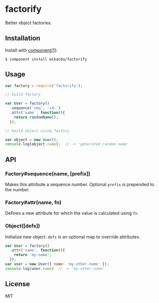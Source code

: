 
# factorify

  Better object factories.

## Installation

  Install with [component(1)](http://component.io):

    $ component install mikanda/factorify

## Usage

  ```js
  var factory = require('factorify');

  // build factory

  var User = factory()
    .sequence('seq', 'id-')
    .attr('name', function(){
      return randomName();
    });

  // build object using factory

  var object = new User();
  console.log(object.name);  // -> 'generated random name'
  ```

## API

### Factory#sequence(name, [prefix])

  Makes this attribute a sequence number.  Optional `prefix` is
  prepended to the number.

### Factory#attr(name, fn)

  Defines a new attribute for which the value is calculated using
  `fn`.

### Object([defs])

  Initialize new object.  `defs` is an optional map to override
  attributes.

  ```js
  var User = factory()
    .attr('name', function(){
      return 'my-name';
    });
  var user = new User({ name: 'my-other-name' });
  console.log(user.name)  // -> 'my-other-name'
  ```

## License

  MIT
